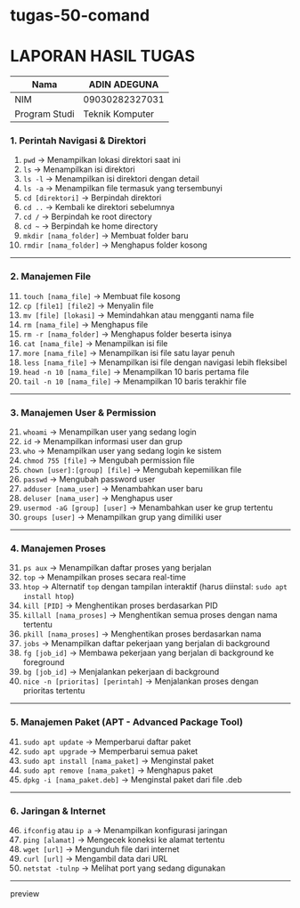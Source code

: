 # tugas-50-comand
# LAPORAN HASIL TUGAS
| Nama        | ADIN ADEGUNA |
|--------------|------------|
|    NIM      | 09030282327031 |
| Program Studi | Teknik Komputer |

### **1. Perintah Navigasi & Direktori**  
1. `pwd` → Menampilkan lokasi direktori saat ini  
2. `ls` → Menampilkan isi direktori  
3. `ls -l` → Menampilkan isi direktori dengan detail  
4. `ls -a` → Menampilkan file termasuk yang tersembunyi  
5. `cd [direktori]` → Berpindah direktori  
6. `cd ..` → Kembali ke direktori sebelumnya  
7. `cd /` → Berpindah ke root directory  
8. `cd ~` → Berpindah ke home directory  
9. `mkdir [nama_folder]` → Membuat folder baru  
10. `rmdir [nama_folder]` → Menghapus folder kosong  

---

### **2. Manajemen File**  
11. `touch [nama_file]` → Membuat file kosong  
12. `cp [file1] [file2]` → Menyalin file  
13. `mv [file] [lokasi]` → Memindahkan atau mengganti nama file  
14. `rm [nama_file]` → Menghapus file  
15. `rm -r [nama_folder]` → Menghapus folder beserta isinya  
16. `cat [nama_file]` → Menampilkan isi file  
17. `more [nama_file]` → Menampilkan isi file satu layar penuh  
18. `less [nama_file]` → Menampilkan isi file dengan navigasi lebih fleksibel  
19. `head -n 10 [nama_file]` → Menampilkan 10 baris pertama file  
20. `tail -n 10 [nama_file]` → Menampilkan 10 baris terakhir file  

---

### **3. Manajemen User & Permission**  
21. `whoami` → Menampilkan user yang sedang login  
22. `id` → Menampilkan informasi user dan grup  
23. `who` → Menampilkan user yang sedang login ke sistem  
24. `chmod 755 [file]` → Mengubah permission file  
25. `chown [user]:[group] [file]` → Mengubah kepemilikan file  
26. `passwd` → Mengubah password user  
27. `adduser [nama_user]` → Menambahkan user baru  
28. `deluser [nama_user]` → Menghapus user  
29. `usermod -aG [group] [user]` → Menambahkan user ke grup tertentu  
30. `groups [user]` → Menampilkan grup yang dimiliki user  

---

### **4. Manajemen Proses**  
31. `ps aux` → Menampilkan daftar proses yang berjalan  
32. `top` → Menampilkan proses secara real-time  
33. `htop` → Alternatif `top` dengan tampilan interaktif (harus diinstal: `sudo apt install htop`)  
34. `kill [PID]` → Menghentikan proses berdasarkan PID  
35. `killall [nama_proses]` → Menghentikan semua proses dengan nama tertentu  
36. `pkill [nama_proses]` → Menghentikan proses berdasarkan nama  
37. `jobs` → Menampilkan daftar pekerjaan yang berjalan di background  
38. `fg [job_id]` → Membawa pekerjaan yang berjalan di background ke foreground  
39. `bg [job_id]` → Menjalankan pekerjaan di background  
40. `nice -n [prioritas] [perintah]` → Menjalankan proses dengan prioritas tertentu  

---

### **5. Manajemen Paket (APT - Advanced Package Tool)**  
41. `sudo apt update` → Memperbarui daftar paket  
42. `sudo apt upgrade` → Memperbarui semua paket  
43. `sudo apt install [nama_paket]` → Menginstal paket  
44. `sudo apt remove [nama_paket]` → Menghapus paket  
45. `dpkg -i [nama_paket.deb]` → Menginstal paket dari file .deb  

---

### **6. Jaringan & Internet**  
46. `ifconfig` atau `ip a` → Menampilkan konfigurasi jaringan  
47. `ping [alamat]` → Mengecek koneksi ke alamat tertentu  
48. `wget [url]` → Mengunduh file dari internet  
49. `curl [url]` → Mengambil data dari URL  
50. `netstat -tulnp` → Melihat port yang sedang digunakan  

---

preview
